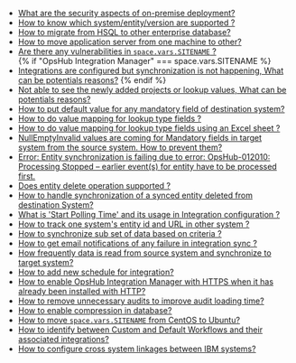 
* [What are the security aspects of on-premise deployment?](./general/security-aspects.md)  
* [How to know which system/entity/version are supported ?](./general/supported-system-entity-version.md)  
* [How to migrate from HSQL to other enterprise database?](./general/hsql-other-database.md)  
* [How to move application server from one machine to other?](./general/move-application-server.md)  
* [Are there any vulnerabilities in <code class="expression">space.vars.SITENAME</code> ?](./general/vulnerabilities.md)  
  {% if "OpsHub Integration Manager" === space.vars.SITENAME %}
* [Integrations are configured but synchronization is not happening, What can be potentials reasons?](./general/integration-sync-not-working.md)
  {% endif %}
* [Not able to see the newly added projects or lookup values, What can be potentials reasons?](./general/not-able-to-see-newly-added-projects-or-lookup-values.md)  
* [How to put default value for any mandatory field of destination system?](./general/default-value-mandatory-field-target-system.md)  
* [How to do value mapping for lookup type fields ?](./general/value-mapping-lookuptype-fields.md)  
* [How to do value mapping for lookup type fields using an Excel sheet ?](./general/value-mapping-lookuptype-fields-using-excel-sheet.md)  
* [NullEmptyInvalid values are coming for Mandatory fields in target system from the source system. How to prevent them?](./general/nullemptyinvalid-values-are-coming-for-mandatory-fields-in-target-system-from-the-source-system-how-to-prevent-them.md)  
* [Error: Entity synchronization is failing due to error: OpsHub-012010: Processing Stopped – earlier event(s) for entity have to be processed first.](./general/error-entity-synchronization-is-failing-due-to-error-opshub-012010-processing-stopped-earlier-event(s)-for-entity-have-to-be-processed-first-how-to-resolve-this-error.md)  
* [Does entity delete operation supported ?](./general/does-entity-delete-operation-supported.md)  
* [How to handle synchronization of a synced entity deleted from destination System?](./general/handle-synchronization-of-a-synced-entity-deleted-from-destination-system.md)  
* [What is 'Start Polling Time' and its usage in Integration configuration ?](./general/start-polling-time-usage-in-integration.md)  
* [How to track one system's entity id and URL in other system ?](./general/track-remote-id-link.md)  
* [How to synchronize sub set of data based on criteria ?](./general/criteria-sync-data.md)  
* [How to get email notifications of any failure in integration sync ?](./general/how-failure-notification-configure.md)  
* [How frequently data is read from source system and synchronize to target system?](./general/how-frequently-data-sync.md)  
* [How to add new schedule for integration?](./general/add-new-schedule-integration.md)  
* [How to enable OpsHub Integration Manager with HTTPS when it has already been installed with HTTP?](./general/enable-oim-with-https.md)  
* [How to remove unnecessary audits to improve audit loading time?](./general/how-to-remove-audits.md)  
* [How to enable compression in database?](./general/how-to-enable-compression.md)  
* [How to move <code class="expression">space.vars.SITENAME</code> from CentOS to Ubuntu?](./general/move-application-server.md)  
* [How to identify between Custom and Default Workflows and their associated integrations?](./general/how-to-identify-between-custom-and-default-workflows-and-their-associated-integrations.md)  
* [How to configure cross system linkages between IBM systems?](./general/how-to-configure-cross-system-linkage-in-ibm-systems.md)  



